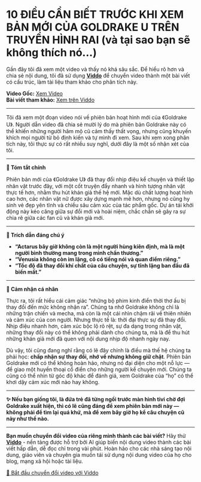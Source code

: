 # 10 ĐIỀU CẦN BIẾT TRƯỚC KHI XEM BẢN MỚI CỦA GOLDRAKE U TRÊN TRUYỀN HÌNH RAI (và tại sao bạn sẽ không thích nó...)

Gần đây tôi đã xem một video và thấy nó khá sâu sắc. Để hiểu rõ hơn và chia sẻ nội dung, tôi đã sử dụng **[Viddo](https://viddo.pro/)** để chuyển video thành một bài viết có cấu trúc, làm tài liệu tham khảo cho phân tích này.

**Video Gốc:** [Xem Video](https://www.youtube.com/watch?v=zYsdikm_OX8)  
**Bài viết tham khảo:** [Xem trên Viddo](https://viddo.pro/zh/video-result/4775df64-85a5-4505-aef3-6fae8f8714fe)

---

Tôi đã xem một đoạn video nói về phiên bản hoạt hình mới của 《Goldrake U》. Người dẫn video đã chia sẻ mười lý do mà phiên bản Goldrake này có thể khiến những người hâm mộ cũ cảm thấy thất vọng, nhưng cũng khuyến khích mọi người từ bỏ định kiến và tự mình đi xem. Sau khi xem xong phân tích này, tôi thực sự có rất nhiều suy nghĩ, dưới đây là một số nhận xét của tôi.

---

**🌟 Tóm tắt chính**

Phiên bản mới của 《Goldrake U》 đã thay đổi nhịp điệu kể chuyện và thiết lập nhân vật trước đây, với một cốt truyện đẩy nhanh và hình tượng nhân vật thực tế hơn, nhằm thu hút khán giả thế hệ mới. Mặc dù chất lượng hoạt hình cao hơn, các nhân vật nữ được xây dựng mạnh mẽ hơn, nhưng nó cũng hy sinh vẻ đẹp yên tĩnh và chiều sâu cảm xúc của tác phẩm gốc. Dự án tái khởi động này kéo căng giữa sự đổi mới và hoài niệm, chắc chắn sẽ gây ra sự chia rẽ giữa các fan cũ và khán giả mới.

---

**💬 Trích dẫn đáng chú ý**

- **“Actarus bây giờ không còn là một người hùng kiên định, mà là một người bình thường mang trong mình chấn thương.”**
- **“Venusia không còn im lặng, cô có tiếng nói và quan điểm riêng.”**
- **“Tốc độ đã thay đổi khí chất của câu chuyện, sự tĩnh lặng ban đầu đã biến mất.”**

---

**🧠 Cảm nhận cá nhân**

Thực ra, tôi rất hiểu cái cảm giác “những bộ phim kinh điển thời thơ ấu bị thay đổi đến mức không nhận ra”. Chúng ta nhớ Goldrake không chỉ là những trận chiến và mecha, mà còn là một cái nhìn chậm rãi về thiên nhiên và cảm xúc của con người. Nhưng thực tế là: thời đại thực sự đã thay đổi. Nhịp điệu nhanh hơn, cảm xúc bộc lộ rõ rệt, sự đa dạng trong nhân vật, những thay đổi này có thể không phải dành cho chúng ta, mà là để thu hút những khán giả mới đã quen với nội dung nhịp độ nhanh ngày nay.

Dù vậy, tôi cũng đang nghĩ rằng có lẽ đây chính là điều mà thế hệ chúng ta phải học: **chấp nhận sự thay đổi, nhớ về nhưng không giữ chặt**. Phiên bản Goldrake mới có thể không hoàn hảo, nhưng nó đại diện cho một nỗ lực — để giao một huyền thoại cổ điển cho những người kể chuyện mới. Chúng ta cũng có thể nhìn từ góc độ khác để đánh giá, xem Goldrake của “họ” có thể khơi dậy cảm xúc mới nào hay không.

---

**✨ Nếu bạn giống tôi, là đứa trẻ đã từng ngồi trước màn hình tivi chờ đợi Goldrake xuất hiện, thì có lẽ cũng đáng để xem phiên bản mới này — không phải để tìm lại quá khứ, mà để xem bây giờ họ kể câu chuyện cũ này như thế nào.**

---

**Bạn muốn chuyển đổi video của riêng mình thành các bài viết?** Hãy thử **[Viddo](https://viddo.pro/)** - nền tảng được hỗ trợ bởi AI giúp biến nội dung video thành các bài viết hấp dẫn, dễ đọc chỉ trong vài phút. Hoàn hảo cho các nhà sáng tạo nội dung, giáo viên và chuyên gia muốn tái sử dụng nội dung video của họ cho blog, mạng xã hội hoặc tài liệu.

[🚀 Bắt đầu chuyển đổi video với Viddo](https://viddo.pro/)